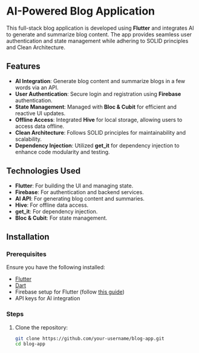 # AI-Powered Blog Application

This full-stack blog application is developed using **Flutter** and integrates AI to generate and summarize blog content. The app provides seamless user authentication and state management while adhering to SOLID principles and Clean Architecture.

## Features

- **AI Integration**: Generate blog content and summarize blogs in a few words via an API.
- **User Authentication**: Secure login and registration using **Firebase** authentication.
- **State Management**: Managed with **Bloc & Cubit** for efficient and reactive UI updates.
- **Offline Access**: Integrated **Hive** for local storage, allowing users to access data offline.
- **Clean Architecture**: Follows SOLID principles for maintainability and scalability.
- **Dependency Injection**: Utilized **get_it** for dependency injection to enhance code modularity and testing.

## Technologies Used

- **Flutter**: For building the UI and managing state.
- **Firebase**: For authentication and backend services.
- **AI API**: For generating blog content and summaries.
- **Hive**: For offline data access.
- **get_it**: For dependency injection.
- **Bloc & Cubit**: For state management.

## Installation

### Prerequisites

Ensure you have the following installed:

- [Flutter](https://flutter.dev/docs/get-started/install)
- [Dart](https://dart.dev/get-dart)
- Firebase setup for Flutter (follow [this guide](https://firebase.flutter.dev/docs/overview))
- API keys for AI integration

### Steps

1. Clone the repository:

   ```bash
   git clone https://github.com/your-username/blog-app.git
   cd blog-app

